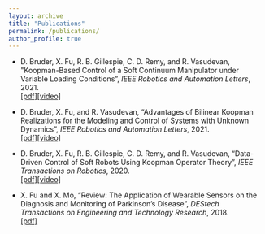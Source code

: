 ```yaml
---
layout: archive
title: "Publications"
permalink: /publications/
author_profile: true
---
```


<!-- {% if author.googlescholar %}
  You can also find my articles on <u><a href="{{author.googlescholar}}">my Google Scholar profile</a>.</u>
{% endif %}

{% include base_path %}

{% for post in site.publications reversed %}
  {% include archive-single.html %}
{% endfor %} -->



* D. Bruder, X. Fu, R. B. Gillespie, C. D. Remy, and R. Vasudevan, "Koopman-Based Control of a Soft Continuum Manipulator under Variable Loading Conditions”, _IEEE Robotics and Automation Letters_, 2021.
<br>[[pdf]](https://ieeexplore.ieee.org/document/9477047)[[video]](https://www.youtube.com/watch?v=g2yRUoPK40c)

* D. Bruder, X. Fu, and R. Vasudevan, “Advantages of Bilinear Koopman Realizations for the Modeling and Control of Systems with Unknown Dynamics”, _IEEE Robotics and Automation Letters_, 2021.
<br>[[pdf]](https://ieeexplore.ieee.org/abstract/document/9384174)[[video]](https://www.youtube.com/watch?v=F-vJoBbAdJE)

* D. Bruder, X. Fu, R. B. Gillespie, C. D. Remy, and R. Vasudevan, “Data-Driven Control of Soft Robots Using Koopman Operator Theory”, _IEEE Transactions on Robotics_, 2020.
<br>[[pdf]](https://ieeexplore.ieee.org/abstract/document/9277915)[[video]](https://www.youtube.com/watch?v=1-XSDGHKous&t=27s)

* X. Fu and X. Mo, “Review: The Application of Wearable Sensors on the Diagnosis and Monitoring of Parkinson’s Disease”, _DEStech Transactions on Engineering and Technology Research_, 2018.
<br>[[pdf]](https://www.researchgate.net/publication/327924984_Review_The_Application_of_Wearable_Sensors_on_the_Diagnosis_and_Monitoring_of_Parkinson's_Disease)
